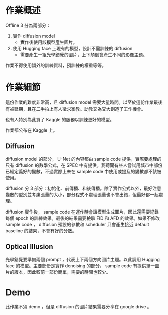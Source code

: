 # 作業概述

Offline 3 分為兩部分：

1. 實作 diffusion model
   - 實作後使用該模型產生圖片。
2. 使用 Hugging face 上現有的模型，設計不需訓練的 diffusion
   - 需要產生一組光學錯覺的圖片，上下顛倒會產生不同的影像主題。

作業不得使用額外的訓練資料，預訓練的權重等等。

# 作業細節

這份作業的難度非常高，且 diffusion model 需要大量時間。以至於這份作業最後有被延期，且在二手拍上有人徵求家教。助教又為交大創造了工作機會。

也有人特別為此買了 Kaggle 的服務以訓練更好的模型。

作業都公布在 Kaggle 上。

## Diffusion

diffusion model 的部分， U-Net 的內容都由 sample code 提供，實際要處理的只有 diffusion 的數學公式，在 SPEC 中有提供。我聽聞有些人嘗試用城市中部份已經定義好的變數，不過實際上未在 sample code 中使用或提及的變數都不該被使用。

diffusion 分 3 部分：初始化、前傳播、和後傳播。除了實作公式以外，最好注意變數的型別並考慮張量的大小，部分程式不處理張量也不會出錯，但最好都一起處理。

diffusion 實作後， sample code 在運作時會讓模型生成圖片，因此還需要紀錄每個 epoch 的訓練效果。最後的結果需要檢驗 FID 和 AFD 的效果。如果不修改 sample code ， diffusion 預設的參數和 scheduler 只會產生接近 default baseline 的結果，不會有好的分數。

## Optical Illusion

光學錯覺要準備兩個 prompt ，代表上下兩個方向圖片主題。以此調用 Hugging face 的模型。主要部份是實作 denoising 的部分， sample code 有提供單一圖片的版本，因此較前一部份簡單，需要的時間也較少。

# Demo

此作業不須 demo ，但是 diffusion 的圖片結果需要分享在 google drive 。